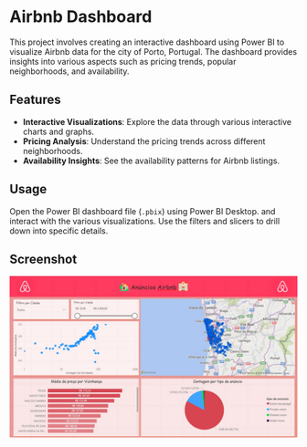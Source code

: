 # Airbnb Dashboard

This project involves creating an interactive dashboard using Power BI to visualize Airbnb data for the city of Porto, Portugal. The dashboard provides insights into various aspects such as pricing trends, popular neighborhoods, and availability.

## Features
- **Interactive Visualizations**: Explore the data through various interactive charts and graphs.
- **Pricing Analysis**: Understand the pricing trends across different neighborhoods.
- **Availability Insights**: See the availability patterns for Airbnb listings.

## Usage
Open the Power BI dashboard file (`.pbix`) using Power BI Desktop. and interact with the various visualizations. Use the filters and slicers to drill down into specific details.

## Screenshot
![Dashboard Overview](Dashboard.jpg)
